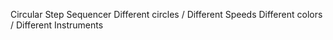 Circular Step Sequencer
Different circles / Different Speeds
Different colors  / Different Instruments

